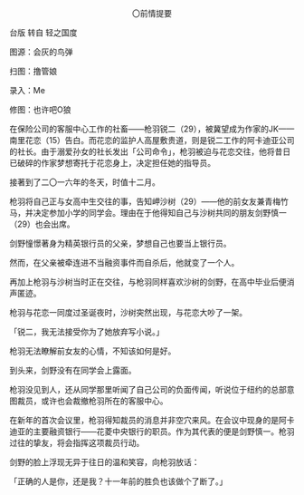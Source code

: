 <p align="center">〇前情提要</p>

台版 转自 轻之国度

图源：会灰的鸟弹

扫图：撸管娘

录入：Me

修图：也许吧O狼

在保险公司的客服中心工作的社畜——枪羽锐二（29），被冀望成为作家的JK——南里花恋（15）告白。而花恋的监护人高屋敷贵道，则是锐二工作的阿卡迪亚公司的社长。由于溺爱孙女的社长发出「公司命令」，枪羽被迫与花恋交往，他将昔日已破碎的作家梦想寄托于花恋身上，决定担任她的指导员。

接著到了二〇一六年的冬天，时值十二月。

枪羽将自己正与女高中生交往的事，告知岬沙树（29）——他的前女友兼青梅竹马，并决定参加小学的同学会。理由在于他得知自己与沙树共同的朋友剑野慎一（29）也会出席。

剑野憧憬著身为精英银行员的父亲，梦想自己也要当上银行员。

然而，在父亲被牵连进不当融资事件而自杀后，他就变了一个人。

再加上枪羽与沙树当时正在交往，与枪羽同样喜欢沙树的剑野，在高中毕业后便消声匿迹。

枪羽与花恋一同度过圣诞夜时，沙树突然出现，与花恋大吵了一架。

「锐二，我无法接受你为了她放弃写小说。」

枪羽无法瞭解前女友的心情，不知该如何是好。

到头来，剑野没有在同学会上露面。

枪羽没见到人，还从同学那里听闻了自己公司的负面传闻，听说位于纽约的总部意图裁员，或许也会裁撤枪羽所在的客服中心。

在新年的首次会议里，枪羽得知裁员的消息并非空穴来风。在会议中现身的是阿卡迪亚的主要融资银行——花菱中央银行的职员。作为其代表的便是剑野慎一。枪羽过往的挚友，将会指挥这项裁员行动。

剑野的脸上浮现无异于往日的温和笑容，向枪羽放话：

「正确的人是你，还是我？十一年前的胜负也该做个了断了。」

